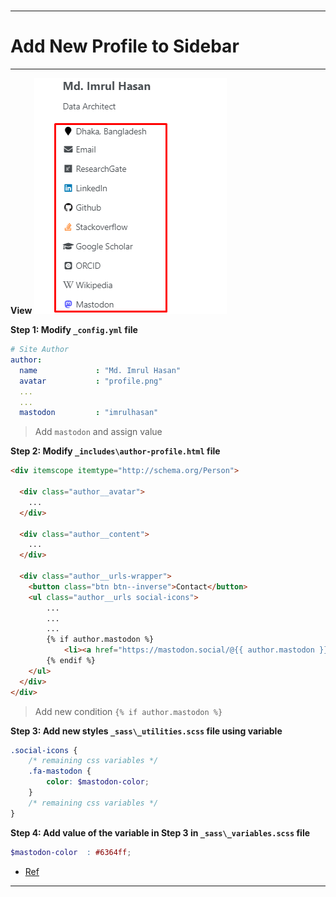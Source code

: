 # 

---

# Add New Profile to Sidebar

---

**View**
![](docx_img/1.png)

**Step 1: Modify `_config.yml` file**

```yml
# Site Author
author:
  name             : "Md. Imrul Hasan"
  avatar           : "profile.png"
  ...
  ...
  mastodon         : "imrulhasan"
```

> Add `mastodon` and assign value

**Step 2: Modify `_includes\author-profile.html` file**

```html
<div itemscope itemtype="http://schema.org/Person">

  <div class="author__avatar">
    ...
  </div>

  <div class="author__content">
    ...
  </div>

  <div class="author__urls-wrapper">
    <button class="btn btn--inverse">Contact</button>
    <ul class="author__urls social-icons">
        ...
        ...
        ...
        {% if author.mastodon %}
            <li><a href="https://mastodon.social/@{{ author.mastodon }}"><i class="fab fa-fw fa-mastodon" aria-hidden="true"></i> Mastodon</a></li>
        {% endif %}
    </ul>
  </div>
</div>
```

> Add new condition `{% if author.mastodon %}`

**Step 3: Add new styles `_sass\_utilities.scss` file using variable**

```scss
.social-icons {
    /* remaining css variables */
    .fa-mastodon {
        color: $mastodon-color;
    }
    /* remaining css variables */
}
```

**Step 4: Add value of the variable in Step 3 in `_sass\_variables.scss` file**

```scss
$mastodon-color  : #6364ff;
```

- [Ref](https://github.com/academicpages/academicpages.github.io/commit/0ff8195d4d91963c8b4ed9e3a0aeb14c09bce1b5)

---




